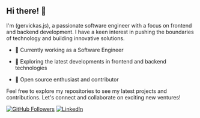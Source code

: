 
## Hi there! 👋

I'm (gervickas.js), a passionate software engineer with a focus on frontend and backend development. I have a keen interest in pushing the boundaries of technology and building innovative solutions.

- 💼 Currently working as a Software Engineer
- 🚀 Exploring the latest developments in frontend and backend technologies

- 🌟 Open source enthusiast and contributor

Feel free to explore my repositories to see my latest projects and contributions. Let's connect and collaborate on exciting new ventures!

[![GitHub Followers](https://img.shields.io/github/followers/wellitongervickas?style=social)](https://github.com/wellitongervickas)
[![LinkedIn](https://img.shields.io/badge/LinkedIn-Connect-blue)](https://www.linkedin.com/in/welliton-gervickas/)
